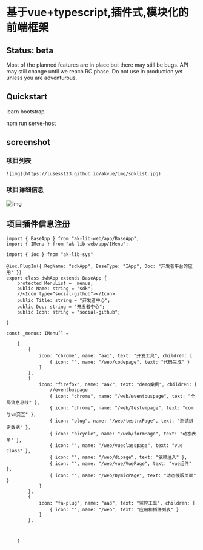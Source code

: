 # 基于vue+typescript,插件式,模块化的前端框架

## Status: beta

Most of the planned features are in place but there may still be bugs. API may still change until we reach RC phase. Do not use in production yet unless you are adventurous.

## Quickstart

  
  learn bootstrap

  
  npm run serve-host

  ## screenshot

   ### 项目列表

    ![img](https://lusess123.github.io/akvue/img/sdklist.jpg)

  ### 项目详细信息

  ![img](https://lusess123.github.io/akvue/img/sdkapp.jpg)

  ## 项目插件信息注册

```
import { BaseApp } from "ak-lib-web/app/BaseApp";
import { IMenu } from "ak-lib-web/app/IMenu";

import { ioc } from "ak-lib-sys"

@ioc.PlugIn({ RegName: "sdkApp", BaseType: "IApp", Doc: "开发者平台的应用" })
export class dwhApp extends BaseApp {
    protected MenuList = _menus;
    public Name: string = "sdk";
    //<Icon type="social-github"></Icon>
    public Title: string = "开发者中心";
    public Doc: string = "开发者中心";
    public Icon: string = "social-github";

}

const _menus: IMenu[] =

    [
        {
            icon: "chrome", name: "aa1", text: "开发工具", children: [
                { icon: "", name: "/web/codepage", text: "代码生成" }
            ]
        },
        {
            icon: "firefox", name: "aa2", text: "demo案例", children: [
                //eventbuspage
                { icon: "chrome", name: "/web/eventbuspage", text: "全局消息总线" },
                { icon: "chrome", name: "/web/testvmpage", text: "com与vm交互" },
                { icon: "plug", name: "/web/testrxPage", text: "测试绑定数据" },
                { icon: "bicycle", name: "/web/formPage", text: "动态表单" },
                { icon: "", name: "/web/vueclasspage", text: "vue Class" },
                { icon: "", name: "/web/dipage", text: "依赖注入" },
                { icon: "", name: "/web/vue/VuePage", text: "vue组件" },
                { icon: "", name: "/web/DymicPage", text: "动态模版页面" }
            ]
        },
        {
            icon: "fa-plug", name: "aa3", text: "监控工具", children: [
                { icon: "", name: "/web", text: "应用和插件列表" }
            ]
        },



    ]

  ```
